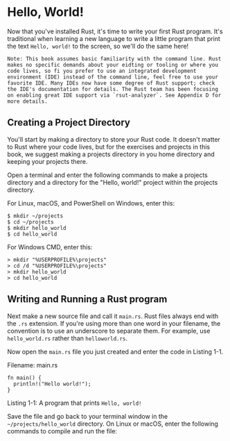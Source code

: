 # Hello, World!

Now that you've installed Rust, it's time to write your first Rust program. It's traditional when learning a new language to write a little program that print the text `Hello, world!` to the screen, so we'll do the same here!

    Note: This book assumes basic familiarity with the command line. Rust makes no specific demands about your eidting or tooling or where you code lives, so fi you prefer to use an integrated development environment (IDE) instead of the command line, feel free to use your favorite IDE. Many IDEs now have some degree of Rust support; check the IDE's documentation for details. The Rust team has been focusing on enabling great IDE support via `rsut-analyzer`. See Appendix D for more details.

## Creating a Project Directory

You'll start by making a directory to store your Rust code. It doesn't matter to Rust where your code lives, but for the exercises and projects in this book, we suggest making a projects directory in you home directory and keeping your projects there.

Open a terminal and enter the following commands to make a projects directory and a directory for the "Hello, world!" project within the projects directory.

For Linux, macOS, and PowerShell on Windows, enter this:
```
$ mkdir ~/projects
$ cd ~/projects
$ mkdir hello_world
$ cd hello_world
```
For Windows CMD, enter this:
```
> mkdir "%USERPROFILE%\projects"
> cd /d "%USERPROFILE%\projects"
> mkdir hello_world
> cd hello_world
```

## Writing and Running a Rust program

Next make a new source file and call it `main.rs`. Rust files always end with the `.rs` extension. If you're using more than one word in your filename, the convention is to use an underscore to separate them. For example, use `hello_world.rs` rather than `helloworld.rs`.

Now open the `main.rs` file you just created and enter the code in Listing 1-1.

Filename: main.rs
```
fn main() {
  println!("Hello world!");
}
```
Listing 1-1: A program that prints `Hello, world!`

Save the file and go back to your terminal window in the `~/projects/hello_world` directory. On Linux or macOS, enter the following commands to compile and run the file:
